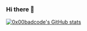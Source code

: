 ### Hi there 👋

<!--
**0x00badcode/0x00badcode** is a ✨ _special_ ✨ repository because its `README.md` (this file) appears on your GitHub profile.

Here are some ideas to get you started:

- 🔭 I’m currently working on ...
- 🌱 I’m currently learning ...
- 👯 I’m looking to collaborate on ...
- 🤔 I’m looking for help with ...
- 💬 Ask me about ...
- 📫 How to reach me: ...
- 😄 Pronouns: ...
- ⚡ Fun fact: ...
-->


[![0x00badcode's GitHub stats](https://github-readme-stats.vercel.app/api?username=0x00badcode&theme=tokyonight)](https://github.com/0x00badcode)
